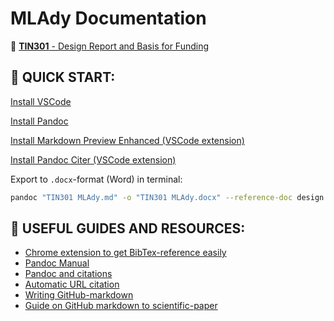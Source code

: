 # MLAdy Documentation

📄 [**TIN301** - Design Report and Basis for Funding](REPORT.md)

## 🚀 QUICK START:

[Install VSCode](https://code.visualstudio.com/)

[Install Pandoc](https://pandoc.org/installing.html)

[Install Markdown Preview Enhanced (VSCode extension)](https://marketplace.visualstudio.com/items?itemName=shd101wyy.markdown-preview-enhanced)

[Install Pandoc Citer (VSCode extension)](https://marketplace.visualstudio.com/items?itemName=notZaki.pandocciter)

Export to `.docx`-format (Word) in terminal:

```sh
pandoc "TIN301 MLAdy.md" -o "TIN301 MLAdy.docx" --reference-doc design.docx --citeproc --variable papersize=a4paper --extract-media cache
```

## 📖 USEFUL GUIDES AND RESOURCES:

- [Chrome extension to get BibTex-reference easily](https://chrome.google.com/webstore/detail/bibtex-entry-from-url/mgpmgkhhbjgkpnanlmlhibjfgpdpgjec?hl=en)
- [Pandoc Manual](https://pandoc.org/MANUAL.html)
- [Pandoc and citations](https://rmarkdown.rstudio.com/authoring_bibliographies_and_citations.html)
- [Automatic URL citation](https://phiresky.github.io/blog/2019/pandoc-url2cite/)
- [Writing GitHub-markdown](https://github.com/adam-p/markdown-here/wiki/Markdown-Cheatsheet)
- [Guide on GitHub markdown to scientific-paper](https://gist.github.com/maxogden/97190db73ac19fc6c1d9beee1a6e4fc8)

